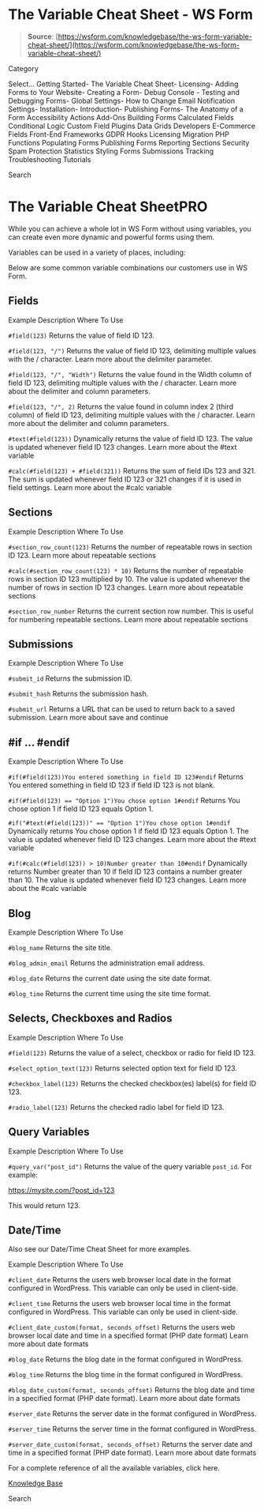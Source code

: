 # The Variable Cheat Sheet - WS Form

> **Source**: [https://wsform.com/knowledgebase/the-ws-form-variable-cheat-sheet/](https://wsform.com/knowledgebase/the-ws-form-variable-cheat-sheet/)


Category

Select...
 Getting Started- The Variable Cheat Sheet- Licensing- Adding Forms to Your Website- Creating a Form- Debug Console - Testing and Debugging Forms- Global Settings- How to Change Email Notification Settings- Installation- Introduction- Publishing Forms- The Anatomy of a Form Accessibility Actions Add-Ons Building Forms Calculated Fields Conditional Logic Custom Field Plugins Data Grids Developers E-Commerce Fields Front-End Frameworks GDPR Hooks Licensing Migration PHP Functions Populating Forms Publishing Forms Reporting Sections Security Spam Protection Statistics Styling Forms Submissions Tracking Troubleshooting Tutorials

Search

# The Variable Cheat SheetPRO

While you can achieve a whole lot in WS Form without using variables, you can create even more dynamic and powerful forms using them.

Variables can be used in a variety of places, including:

Below are some common variable combinations our customers use in WS Form.

## Fields

Example
Description
Where To Use

`#field(123)`
Returns the value of field ID 123.

`#field(123, "/")`
Returns the value of field ID 123, delimiting multiple values with the / character.
Learn more about the delimiter parameter.

`#field(123, "/", "Width")`
Returns the value found in the Width column of field ID 123, delimiting multiple values with the / character.
Learn more about the delimiter and column parameters.

`#field(123, "/", 2)`
Returns the value found in column index 2 (third column) of field ID 123, delimiting multiple values with the / character.
Learn more about the delimiter and column parameters.

`#text(#field(123))`
Dynamically returns the value of field ID 123. The value is updated whenever field ID 123 changes.
Learn more about the #text variable

`#calc(#field(123) + #field(321))`
Returns the sum of field IDs 123 and 321. The sum is updated whenever field ID 123 or 321 changes if it is used in field settings.
Learn more about the #calc variable

## Sections

Example
Description
Where To Use

`#section_row_count(123)`
Returns the number of repeatable rows in section ID 123.
Learn more about repeatable sections

`#calc(#section_row_count(123) * 10)`
Returns the number of repeatable rows in section ID 123 multiplied by 10. The value is updated whenever the number of rows in section ID 123 changes.
Learn more about repeatable sections

`#section_row_number`
Returns the current section row number. This is useful for numbering repeatable sections.
Learn more about repeatable sections

## Submissions

Example
Description
Where To Use

`#submit_id`
Returns the submission ID.

`#submit_hash`
Returns the submission hash.

`#submit_url`
Returns a URL that can be used to return back to a saved submission.
Learn more about save and continue

## #if … #endif

Example
Description
Where To Use

`#if(#field(123))You entered something in field ID 123#endif`
Returns You entered something in field ID 123 if field ID 123 is not blank.

`#if(#field(123) == "Option 1")You chose option 1#endif`
Returns You chose option 1 if field ID 123 equals Option 1.

`#if("#text(#field(123))" == "Option 1")You chose option 1#endif`
Dynamically returns You chose option 1 if field ID 123 equals Option 1. The value is updated whenever field ID 123 changes.
Learn more about the #text variable

`#if(#calc(#field(123)) > 10)Number greater than 10#endif`
Dynamically returns Number greater than 10 if field ID 123 contains a number greater than 10. The value is updated whenever field ID 123 changes.
Learn more about the #calc variable

## Blog

Example
Description
Where To Use

`#blog_name`
Returns the site title.

`#blog_admin_email`
Returns the administration email address.

`#blog_date`
Returns the current date using the site date format.

`#blog_time`
Returns the current time using the site time format.

## Selects, Checkboxes and Radios

Example
Description
Where To Use

`#field(123)`
Returns the value of a select, checkbox or radio for field ID 123.

`#select_option_text(123)`
Returns selected option text for field ID 123.

`#checkbox_label(123)`
Returns the checked checkbox(es) label(s) for field ID 123.

`#radio_label(123)`
Returns the checked radio label for field ID 123.

## Query Variables

Example
Description
Where To Use

`#query_var("post_id")`
Returns the value of the query variable `post_id`.
For example:

https://mysite.com/?post_id=123

This would return 123.

## Date/Time

Also see our Date/Time Cheat Sheet for more examples.

Example
Description
Where To Use

`#client_date`
Returns the users web browser local date in the format configured in WordPress. This variable can only be used in client-side.

`#client_time`
Returns the users web browser local time in the format configured in WordPress. This variable can only be used in client-side.

`#client_date_custom(format, seconds_offset)`
Returns the users web browser local date and time in a specified format (PHP date format)
Learn more about date formats

`#blog_date`
Returns the blog date in the format configured in WordPress.

`#blog_time`
Returns the blog time in the format configured in WordPress.

`#blog_date_custom(format, seconds_offset)`
Returns the blog date and time in a specified format (PHP date format).
Learn more about date formats

`#server_date`
Returns the server date in the format configured in WordPress.

`#server_time`
Returns the server time in the format configured in WordPress.

`#server_date_custom(format, seconds_offset)`
Returns the server date and time in a specified format (PHP date format).
Learn more about date formats

For a complete reference of all the available variables, click here.

 

[Knowledge Base](https://wsform.com/knowledgebase/)

Search

